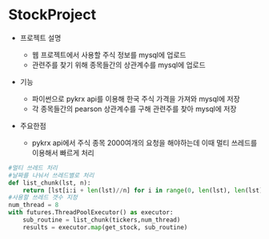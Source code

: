 # StockProject
- 프로젝트 설명
    - 웹 프로젝트에서 사용할 주식 정보를 mysql에 업로드
    - 관련주를 찾기 위해 종목들간의 상관계수를 mysql에 업로드
- 기능
    - 파이썬으로 pykrx api를 이용해 한국 주식 가격을 가져와 mysql에 저장
    - 각 종목들간의 pearson 상관계수를 구해 관련주를 찾아 mysql에 저장

- 주요한점
    - pykrx api에서 주식 종목 2000여개의 요청을 해야하는데 이때 멀티 쓰레드를 이용해서 빠르게 처리

```python
#멀티 쓰레드 처리
#날짜를 나눠서 쓰레드별로 처리
def list_chunk(lst, n):
    return [lst[i:i + len(lst)//n] for i in range(0, len(lst), len(lst)//n)]
#사용할 쓰레드 갯수 지정
num_thread = 8
with futures.ThreadPoolExecutor() as executor:
    sub_routine = list_chunk(tickers,num_thread)
    results = executor.map(get_stock, sub_routine)
```
